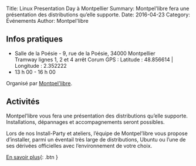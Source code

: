 Title: Linux Presentation Day à Montpellier
Summary: Montpel'libre fera une présentation des distributions qu’elle supporte.
Date: 2016-04-23
Category: Événements
Author: Montpel'libre

## Infos pratiques

* Salle de la Poésie - 9, rue de la Poésie, 34000 Montpellier  
Tramway lignes 1, 2 et 4 arrêt Corum
GPS : Latitude : 48.856614 | Longitude : 2.352222
* 13 h 00 - 16 h 00

Organisé par [Montpel'libre](http://montpel-libre.fr/).

## Activités

Montpel’libre vous fera une présentation des distributions qu’elle supporte. Installations, dépannages et accompagnements seront possibles.

Lors de nos Install-Party et ateliers, l’équipe de Montpel’libre vous propose d’installer, parmi un éventail très large de distributions, Ubuntu ou l’une de ses dérivées officielles avec l’environnement de votre choix.

[En savoir plus](http://www.agendadulibre.org/events/11126){: .btn }
